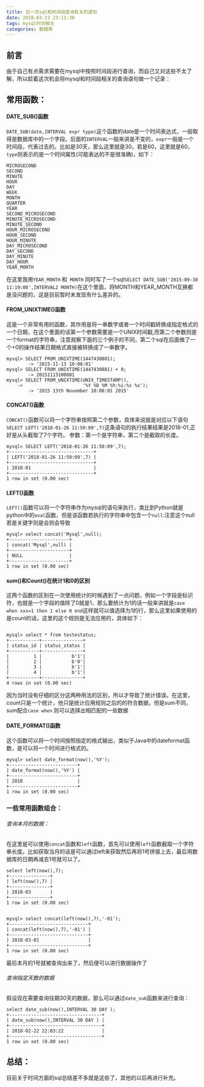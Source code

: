 ```yaml
---
title: 记一次sql和时间段查询有关的语句
date: 2018-03-23 23:11:30
tags: mysql时间相关
categories: 数据库
---
```

## 前言
由于自己有点需求需要在mysql中按照时间段进行查询，而自己又对这些不太了解，所以趁着这次机会将mysql和时间段相关的查询语句做一个记录：

## 常用函数：
#### DATE_SUB()函数
`DATE_SUB(date,INTERVAL expr type)`这个函数的date是一个时间表达式，一般取得是数据库中的一个字段。后面的`INTERVAL`一般来讲是不变的，`expr`一般是一个时间段，代表过去的，比如是30天，那么这里就是30，若是60，这里就是60，`type`则表示的是一个时间属性(可能表达的不是很准确)，如下：
```
MICROSECOND
SECOND
MINUTE
HOUR
DAY
WEEK
MONTH
QUARTER
YEAR
SECOND_MICROSECOND
MINUTE_MICROSECOND
MINUTE_SECOND
HOUR_MICROSECOND
HOUR_SECOND
HOUR_MINUTE
DAY_MICROSECOND
DAY_SECOND
DAY_MINUTE
DAY_HOUR
YEAR_MONTH

```

在这里我用`YEAR_MONTH` 和` MONTH` 同时写了一个sql`SELECT DATE_SUB('2015-09-30 11:19:00',INTERVAL2 MONTH)`在这个里面，将MONTH和YEAR_MONTH互换都是没问题的，这是目前暂时未发现有什么差异的。


#### FROM_UNIXTIME()函数
这是一个非常有用的函数，其作用是将一串数字或者一个时间戳转换成指定格式的一个日期，在这个里面的话第一个参数需要是一个UNIX时间戳,而第二个参数则是一个format的字符串，注意观察下面的三个例子的不同，第二个sql在后面做了一个+0的操作结果日期格式直接被转换成了一串数字。
```
mysql> SELECT FROM_UNIXTIME(1447430881);
        -> '2015-11-13 10:08:01'
mysql> SELECT FROM_UNIXTIME(1447430881) + 0;
        -> 20151113100801
mysql> SELECT FROM_UNIXTIME(UNIX_TIMESTAMP(),
    ->                      '%Y %D %M %h:%i:%s %x');
        -> '2015 13th November 10:08:01 2015'

```

#### CONCAT()函数
`CONCAT()`函数可以将一个字符串按照第二个参数，具体来说就是对应以下语句`SELECT LEFT('2018-01-26 11:50:09',7)`这条语句的执行结果结果是2018-01,正好是从头截取了7个字符。
参数：第一个是字符串，第二个是截取的长度。
```
mysql> SELECT LEFT('2018-01-26 11:50:09',7);
+-------------------------------+
| LEFT('2018-01-26 11:50:09',7) |
+-------------------------------+
| 2018-01                       |
+-------------------------------+
1 row in set (0.00 sec)

```
#### LEFT()函数
`LEFT()`函数可以将一个字符串作为mysql的语句来执行，类比到Python就是python中的`eval`函数，但是该函数若执行的字符串中包含一个`null`:注意这个null若是关键字则是会则会导致
```
mysql> select concat('Mysql',null);
+----------------------+
| concat('Mysql',null) |
+----------------------+
| NULL                 |
+----------------------+
1 row in set (0.00 sec)
```
#### sum()和Count()在统计1和0的区别
这两个函数的区别在一次使用统计的时候遇到了一点问题，例如一个字段是标识符，也就是一个字段的值除了0就是1，那么要统计为1的话一般来讲就是`case when xxx=1 then 1 else 0 end`这样就可以值选择为1的行，那么这里如果使用的是count的话，这里的这个规则是无法应用的，具体如下：
```

mysql> select * from testestatus;
+-----------+---------------+
| status_id | status_status |
+-----------+---------------+
|         1 |           b'1'|
|         2 |           b'0'|
|         3 |           b'1'|
|         4 |           b'1'|
+-----------+---------------+
4 rows in set (0.00 sec)

```
因为当时没有仔细的区分这两种用法的区别，所以才导致了统计错误。在这里，count只是一个统计，他只是统计应用规则之后的的符合数据，但是sum不同，sum配合`case when` 则可以选择出相匹配的一些数据
#### DATE_FORMAT()函数
这个函数可以将一个时间按照指定的格式输出，类似于Java中的dateformat函数，是可以将一个时间进行格式的。
```
mysql> select date_format(now(),'%Y');
+-------------------------+
| date_format(now(),'%Y') |
+-------------------------+
| 2018                    |
+-------------------------+
1 row in set (0.00 sec)
```

### 一些常用函数组合：
###### 查询本月的数据：
在这里是可以使用`concat`函数和`left`函数，首先可以使用`left`函数截取一个字符串长度。比如获取当月的话是可以通过left来获取然后再将1号拼接上去，最后用数据库的日期再减去1号就可以了。
```
select left(now(),7);
+---------------+
| left(now(),7) |
+---------------+
| 2018-03       |
+---------------+
1 row in set (0.00 sec)


mysql> select concat(left(now(),7),'-01');
+-----------------------------+
| concat(left(now(),7),'-01') |
+-----------------------------+
| 2018-03-01                  |
+-----------------------------+
1 row in set (0.00 sec)

```
最后本月的1号就被查询出来了，然后便可以进行数据操作了

###### 查询指定天数的数据
假设现在需要查询往期30天的数据，那么可以通过`date_sub`函数来进行查询：
```
select date_sub(now(),INTERVAL 30 DAY );
+----------------------------------+
| date_sub(now(),INTERVAL 30 DAY ) |
+----------------------------------+
| 2018-02-22 22:03:22              |
+----------------------------------+
1 row in set (0.00 sec)

```

## 总结：
目前关于时间方面的sql总结差不多就是这些了，其他的以后再进行补充。